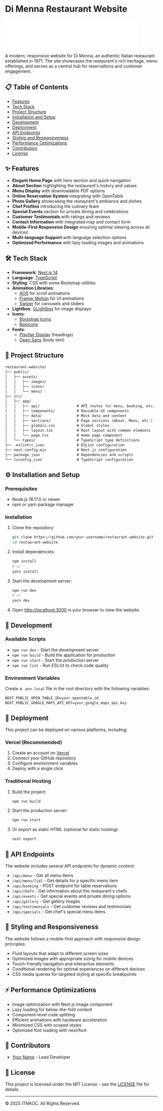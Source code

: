 # Di Menna Restaurant Website

![Di Menna Restaurant](public/assets/images/logo2.svg)

A modern, responsive website for Di Menna, an authentic Italian restaurant established in 1971. The site showcases the restaurant's rich heritage, menu offerings, and serves as a central hub for reservations and customer engagement.

## 📋 Table of Contents

- [Features](#features)
- [Tech Stack](#tech-stack)
- [Project Structure](#project-structure)
- [Installation and Setup](#installation-and-setup)
- [Development](#development)
- [Deployment](#deployment)
- [API Endpoints](#api-endpoints)
- [Styling and Responsiveness](#styling-and-responsiveness)
- [Performance Optimizations](#performance-optimizations)
- [Contributors](#contributors)
- [License](#license)

## ✨ Features

- **Elegant Home Page** with hero section and quick navigation
- **About Section** highlighting the restaurant's history and values
- **Menu Display** with downloadable PDF options
- **Online Reservation System** integrating with OpenTable
- **Photo Gallery** showcasing the restaurant's ambiance and dishes
- **Chef Profiles** introducing the culinary team
- **Special Events** section for private dining and celebrations
- **Customer Testimonials** with ratings and reviews
- **Contact Information** with integrated map and contact form
- **Mobile-First Responsive Design** ensuring optimal viewing across all devices
- **Multi-language Support** with language selection options
- **Optimized Performance** with lazy loading images and animations

## 🛠️ Tech Stack

- **Framework**: [Next.js 14](https://nextjs.org/)
- **Language**: [TypeScript](https://www.typescriptlang.org/)
- **Styling**: CSS with some Bootstrap utilities
- **Animation Libraries**:
  - [AOS](https://michalsnik.github.io/aos/) for scroll animations
  - [Framer Motion](https://www.framer.com/motion/) for UI animations
  - [Swiper](https://swiperjs.com/) for carousels and sliders
- **Lightbox**: [GLightbox](https://biati-digital.github.io/glightbox/) for image displays
- **Icons**: 
  - [Bootstrap Icons](https://icons.getbootstrap.com/)
  - [Boxicons](https://boxicons.com/)
- **Fonts**: 
  - [Playfair Display](https://fonts.google.com/specimen/Playfair+Display) (headings)
  - [Open Sans](https://fonts.google.com/specimen/Open+Sans) (body text)

## 📂 Project Structure

```
restaurant-website/
├── public/
│   ├── assets/
│   │   ├── images/
│   │   ├── icons/
│   │   └── menu/
├── src/
│   ├── app/
│   │   ├── api/                 # API routes for menu, booking, etc.
│   │   ├── components/          # Reusable UI components
│   │   ├── data/                # Mock data and content
│   │   ├── sections/            # Page sections (About, Menu, etc.)
│   │   ├── globals.css          # Global styles
│   │   ├── layout.tsx           # Root layout with common elements
│   │   └── page.tsx             # Home page component
│   └── types/                   # TypeScript type definitions
├── .eslintrc.json               # ESLint configuration
├── next.config.mjs              # Next.js configuration
├── package.json                 # Dependencies and scripts
└── tsconfig.json                # TypeScript configuration
```

## ⚙️ Installation and Setup

### Prerequisites

- Node.js 18.17.0 or newer
- npm or yarn package manager

### Installation

1. Clone the repository:
   ```bash
   git clone https://github.com/your-username/restaurant-website.git
   cd restaurant-website
   ```

2. Install dependencies:
   ```bash
   npm install
   # or
   yarn install
   ```

3. Start the development server:
   ```bash
   npm run dev
   # or
   yarn dev
   ```

4. Open [http://localhost:3000](http://localhost:3000) in your browser to view the website.

## 🧪 Development

### Available Scripts

- `npm run dev` - Start the development server
- `npm run build` - Build the application for production
- `npm run start` - Start the production server
- `npm run lint` - Run ESLint to check code quality

### Environment Variables

Create a `.env.local` file in the root directory with the following variables:

```
NEXT_PUBLIC_OPEN_TABLE_ID=your_opentable_id
NEXT_PUBLIC_GOOGLE_MAPS_API_KEY=your_google_maps_api_key
```

## 🚀 Deployment

This project can be deployed on various platforms, including:

### Vercel (Recommended)

1. Create an account on [Vercel](https://vercel.com/)
2. Connect your GitHub repository
3. Configure environment variables
4. Deploy with a single click

### Traditional Hosting

1. Build the project:
   ```bash
   npm run build
   ```

2. Start the production server:
   ```bash
   npm run start
   ```

3. Or export as static HTML (optional for static hosting):
   ```bash
   next export
   ```

## 🔄 API Endpoints

The website includes several API endpoints for dynamic content:

- `/api/menu` - Get all menu items
- `/api/menu/[id]` - Get details for a specific menu item
- `/api/booking` - POST endpoint for table reservations
- `/api/chefs` - Get information about the restaurant's chefs
- `/api/events` - Get special events and private dining options
- `/api/gallery` - Get gallery images
- `/api/testimonials` - Get customer reviews and testimonials
- `/api/specials` - Get chef's special menu items

## 📱 Styling and Responsiveness

The website follows a mobile-first approach with responsive design principles:

- Fluid layouts that adapt to different screen sizes
- Optimized images with appropriate sizing for mobile devices
- Touch-friendly navigation and interactive elements
- Conditional rendering for optimal experiences on different devices
- CSS media queries for targeted styling at specific breakpoints

## ⚡ Performance Optimizations

- Image optimization with Next.js Image component
- Lazy loading for below-the-fold content
- Component-level code splitting
- Efficient animations with hardware acceleration
- Minimized CSS with scoped styles
- Optimized font loading with next/font

## 👥 Contributors

- [Your Name](https://github.com/your-profile) - Lead Developer

## 📄 License

This project is licensed under the MIT License - see the [LICENSE](LICENSE) file for details.

---

© 2025 ITNKOC. All Rights Reserved.
